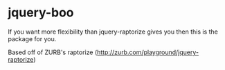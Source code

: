 jquery-boo
==========

If you want more flexibility than jquery-raptorize gives you then this is the package for you.


Based off of ZURB's raptorize (http://zurb.com/playground/jquery-raptorize)
